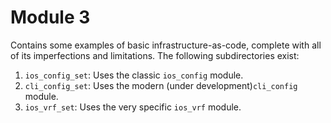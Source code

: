 # Module 3
Contains some examples of basic infrastructure-as-code, complete with
all of its imperfections and limitations. The following subdirectories
exist:

1. `ios_config_set`: Uses the classic `ios_config` module.
2. `cli_config_set`: Uses the modern (under development)`cli_config` module.
3. `ios_vrf_set`: Uses the very specific `ios_vrf` module.
